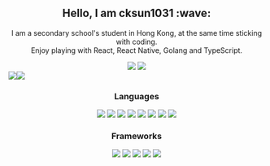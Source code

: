 <h2 align="center">Hello, I am cksun1031 :wave:</h2>

<p align="center">
  I am a secondary school's student in Hong Kong, at the same time sticking with
  coding.
  <br />
  Enjoy playing with React, React Native, Golang and TypeScript.
</p>

<div align="center" style="display: flex; flex-direction: column">
  <div>
    <img
      src="https://komarev.com/ghpvc/?username=cktsun1031&style=for-the-badge"
    />
    <img
      src="https://wakatime.com/badge/user/9572a5d0-14fa-46cd-b731-e206c683c634.svg?style=for-the-badge"
    />
  </div>
  <div align="center" style="display: flex; flex-direction: row">
    <a href="#">
      <img
        src="https://github-readme-stats-cktsun1031.vercel.app/api/top-langs/?username=ckt1031&show_icons=true&layout=compact&theme=dark&count_private=true"/>
    </a>
    <a href="#"
      ><img
        src="https://github-readme-stats-cktsun1031.vercel.app/api?username=ckt1031&show_icons=true&count_private=true&theme=dark"/></a>
</div>

<div align="center">
  <h3>Languages</h3>
  <img
    src="https://img.shields.io/badge/typescript-%23007ACC.svg?style=for-the-badge&logo=typescript&logoColor=white"
  />
  <img
    src="https://img.shields.io/badge/JavaScript-323330?style=for-the-badge&logo=javascript&logoColor=F7DF1E"
  />
  <img
    src="https://img.shields.io/badge/python-3670A0?style=for-the-badge&logo=python&logoColor=ffdd54"
  />
  <img
    src="https://img.shields.io/badge/kotlin-%237F52FF.svg?style=for-the-badge&logo=kotlin&logoColor=white"
  />
  <img
    src="https://img.shields.io/badge/dart-%230175C2.svg?style=for-the-badge&logo=dart&logoColor=white"
  />
  <img
    src="https://img.shields.io/badge/html5-%23E34F26.svg?style=for-the-badge&logo=html5&logoColor=white"
  />
  <img
    src="https://img.shields.io/badge/rust-%23000000.svg?style=for-the-badge&logo=rust&logoColor=white"
  />
  <img
    src="https://img.shields.io/badge/go-%2300ADD8.svg?style=for-the-badge&logo=go&logoColor=white"
  />
</div>

<div align="center">
  <h3>Frameworks</h3>
  <img
    src="https://img.shields.io/badge/next.js-000000?style=for-the-badge&logo=nextdotjs&logoColor=white"
  />
  <img
    src="https://img.shields.io/badge/React-20232A?style=for-the-badge&logo=react&logoColor=61DAFB"
  />
  <img
    src="https://img.shields.io/badge/React_Native-20232A?style=for-the-badge&logo=react&logoColor=61DAFB"
  />
  <img
    src="https://img.shields.io/badge/Flutter-02569B?style=for-the-badge&logo=flutter&logoColor=white"
  />
  <img
    src="https://img.shields.io/badge/Tauri-FFC131?style=for-the-badge&logo=Tauri&logoColor=white"
  />
</div>
